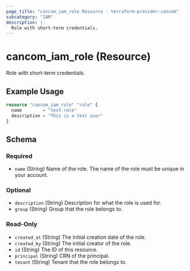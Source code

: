 ```yaml
---
page_title: "cancom_iam_role Resource - terraform-provider-cancom"
subcategory: "IAM"
description: |-
  Role with short-term credentials.
---
```


# cancom_iam_role (Resource)

Role with short-term credentials.

## Example Usage

```terraform
resource "cancom_iam_role" "role" {
  name        = "test-role"
  description = "This is a test user"
}
```

<!-- schema generated by tfplugindocs -->
## Schema

### Required

- `name` (String) Name of the role. The name of the role must be unique in your account.

### Optional

- `description` (String) Description for what the role is used for.
- `group` (String) Group that the role belongs to.

### Read-Only

- `created_at` (String) The initial creation date of the role.
- `created_by` (String) The initial creator of the role.
- `id` (String) The ID of this resource.
- `principal` (String) CRN of the principal.
- `tenant` (String) Tenant that the role belongs to.
